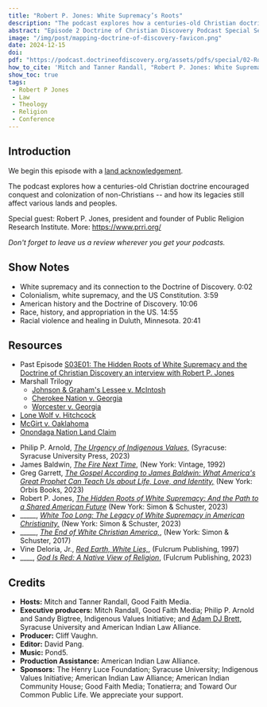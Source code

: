 ```yaml
---
title: "Robert P. Jones: White Supremacy’s Roots" 
description: "The podcast explores how a centuries-old Christian doctrine encouraged conquest and colonization of non-Christians -- and how its legacies still affect various lands and peoples. Special guest: Robert P. Jones, president and founder of Public Religion Research Institute."
abstract: "Episode 2 Doctrine of Christian Discovery Podcast Special Season - The Hidden Roots of White Supremacy: And the Path to a Shared American Future. The podcast explores how a centuries-old Christian doctrine encouraged conquest and colonization of non-Christians -- and how its legacies still affect various lands and peoples. Special guest: Robert P. Jones, president and founder of Public Religion Research Institute."
image: "/img/post/mapping-doctrine-of-discovery-favicon.png"
date: 2024-12-15
doi: 
pdf: "https://podcast.doctrineofdiscovery.org/assets/pdfs/special/02-Robert-P-Jones-White-Supremacy-Roots.pdf"
how_to_cite: 'Mitch and Tanner Randall, "Robert P. Jones: White Supremacy’s Roots," _Doctrine of Christian Discovery_ (Podcast), February 20, 2024.'
show_toc: true
tags: 
 - Robert P Jones
 - Law
 - Theology
 - Religion
 - Conference
---
```

## Introduction

We begin this episode with a [land acknowledgement](https://podcast.doctrineofdiscovery.org/land/).

The podcast explores how a centuries-old Christian doctrine encouraged conquest and colonization of non-Christians -- and how its legacies still affect various lands and peoples.

Special guest: Robert P. Jones, president and founder of Public Religion Research Institute. More: https://www.prri.org/

*Don't forget to leave us a review wherever you get your podcasts.*


## Show Notes
- White supremacy and its connection to the Doctrine of Discovery. 0:02
- Colonialism, white supremacy, and the US Constitution. 3:59
- American history and the Doctrine of Discovery. 10:06
- Race, history, and appropriation in the US. 14:55
- Racial violence and healing in Duluth, Minnesota. 20:41

## Resources
* Past Episode [S03E01: The Hidden Roots of White Supremacy and the Doctrine of Christian Discovery an interview with Robert P. Jones](https://podcast.doctrineofdiscovery.org/season3/episode-01)
* Marshall Trilogy
  * [Johnson & Graham's Lessee v. McIntosh](https://www.oyez.org/cases/1789-1850/21us543)
  * [Cherokee Nation v. Georgia](https://supreme.justia.com/cases/federal/us/30/1/)
  * [Worcester v. Georgia](https://www.oyez.org/cases/1789-1850/31us515)
* [Lone Wolf v. Hitchcock](https://supreme.justia.com/cases/federal/us/187/553/)
* [McGirt v. Oaklahoma](https://www.supremecourt.gov/opinions/19pdf/18-9526_9okb.pdf)
* [Onondaga Nation Land Claim](https://www.onondaganation.org/land-rights/)
- Philip P. Arnold, [*The Urgency of Indigenous Values,*](https://bookshop.org/p/books/the-urgency-of-indigenous-values-philip-p-arnold/19942005?aid=56272&ean=9780815638087&listref=whitetoolong-newsletter-bookshelf) (Syracuse: Syracuse University Press, 2023)
- James Baldwin, [*The Fire Next Time*](https://bookshop.org/p/books/the-fire-next-time-james-baldwin/6719846?ean=9780679744726), (New York: Vintage, 1992)
- Greg Garrett, [*The Gospel According to James Baldwin: What America's Great Prophet Can Teach Us about Life, Love, and Identity,*](https://bookshop.org/p/books/the-gospel-according-to-james-baldwin-what-america-s-great-prophet-can-teach-us-about-life-love-and-identity-greg-garrett/19747261?aid=56272&ean=9781626985391&listref=whitetoolong-newsletter-bookshelf) (New York: Orbis Books, 2023)
- Robert P. Jones, [*The Hidden Roots of White Supremacy: And the Path to a Shared American Future*](https://bookshop.org/p/books/the-hidden-roots-of-white-supremacy-and-the-path-to-a-shared-american-future-robert-p-jones/19726759?aid=56272&ean=9781668009512&listref=whitetoolong-newsletter-bookshelf) (New York: Simon & Schuster, 2023)
- _____, [*White Too Long: The Legacy of White Supremacy in American Christianity,*](https://bookshop.org/p/books/white-too-long-the-legacy-of-white-supremacy-in-american-christianity-robert-p-jones/13737642?aid=56272&ean=9781982122874&listref=whitetoolong-newsletter-bookshelf) (New York: Simon & Schuster, 2023)
- _____, [*The End of White Christian America,*](https://bookshop.org/p/books/the-end-of-white-christian-america-robert-p-jones/6767435?aid=56272&ean=9781501122323&listref=whitetoolong-newsletter-bookshelf), (New York: Simon & Schuster, 2017)
- Vine Deloria, Jr., [*Red Earth, White Lies,*](https://bookshop.org/p/books/red-earth-white-lies-jr-vine-deloria/8210521?ean=9781555913885), (Fulcrum Publishing, 1997)
- ____, [*God Is Red: A Native View of Religion*](https://bookshop.org/p/books/god-is-red-a-native-view-of-religion-vine-deloria-jr/18961651?ean=9781682753149), (Fulcrum Publishing, 2023)


## Credits

- **Hosts:** Mitch and Tanner Randall, Good Faith Media.
- **Executive producers:** Mitch Randall, Good Faith Media; Philip P. Arnold and Sandy Bigtree, Indigenous Values Initiative; and [Adam DJ Brett](https://adamdjbrett.com), Syracuse University and American Indian Law Alliance.
- **Producer:** Cliff Vaughn.
- **Editor:** David Pang.
- **Music:** Pond5.
- **Production Assistance:** American Indian Law Alliance.
- **Sponsors:** The Henry Luce Foundation; Syracuse
University; Indigenous Values Initiative; American Indian Law Alliance; American Indian Community House; Good Faith Media; Tonatierra; and
Toward Our Common Public Life. We appreciate your support.


